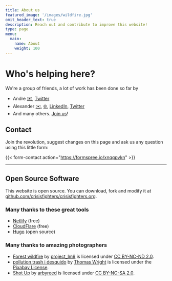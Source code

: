 ```yaml
---
title: About us
featured_image: '/images/wildfire.jpg'
omit_header_text: true
description: Reach out and contribute to improve this website!
type: page
menu:
  main:
    name: About
    weight: 100
---
```


# Who's helping here?
We're a group of friends, a lot of work has been done so far by
* Andre  [✉️](mailto:andre@crisisfighters.org), [Twitter](https://www.twitter.com/andre_oderwas)
* Alexander [✉️](mailto:alexander@crisisfighters.org), [🌐](https://www.alexthiel.de), [LinkedIn](https://www.linkedin.com/in/reasn/), [Twitter](https://www.twitter.com/alexanderthiel)
* And many others. [Join us](mailto:hi@crisisfighters.org)!

## Contact

Join the revolution, suggest changes on this page and ask us any question using this little form:

{{< form-contact action="https://formspree.io/xnqqpvkn"  >}}


--- 

## Open Source Software
This website is open source. You can download, fork and modify it at [github.com/crisisfighters/crisisfighters.org](https://github.com/crisisfighters/crisisfighters.org/).

### Many thanks to these great tools
* [Netlify](https://netlify.com) (free)
* [CloudFlare](https://cloudflare.com) (free)
* [Hugo](https://gohugo.io) (open source)

### Many thanks to amazing photographers

* [Forest wildfire](https://www.flickr.com/photos/132152588@N03/22412407671) by [project_lm9](https://www.flickr.com/photos/132152588@N03) is licensed under [CC BY-NC-ND 2.0](https://creativecommons.org/licenses/by-nc-nd/2.0/?ref=ccsearch&atype=rich).
* [pollution trash i desquido](https://pixabay.com/photos/pollution-trash-i-desquido-1861133) by [Thomas Wright](https://pixabay.com/users/BilingualColombia-3851956) is licensed under the [Pixabay License](https://pixabay.com/service/license/).
* [Shot Up](https://www.flickr.com/photos/19779889@N00/4343683727) by [arbyreed](https://www.flickr.com/photos/19779889@N00) is licensed under [CC BY-NC-SA 2.0](https://creativecommons.org/licenses/by-nc-sa/2.0/?ref=ccsearch).
